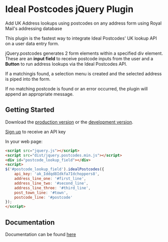 # Ideal Postcodes jQuery Plugin

Add UK Address lookups using postcodes on any address form using Royal Mail's addressing database

This plugin is the fastest way to integrate Ideal Postcodes' UK lookup API on a user data entry form.

jQuery.postcodes generates 2 form elements within a specified div element. These are an **input field** to receive postcode inputs from the user and a **Button** to run address lookups via the Ideal Postcodes API.

If a matchingis found, a selection menu is created and the selected address is piped into the form.

If no matching postcode is found or an error occurred, the plugin will append an appropriate message.


## Getting Started
Download the [production version][min] or the [development version][max].

[min]: https://raw.github.com/ideal-postcodes/jquery.postcodes/master/dist/jquery.postcodes.min.js
[max]: https://raw.github.com/ideal-postcodes/jquery.postcodes/master/dist/jquery.postcodes.js

[Sign up](https://ideal-postcodes.co.uk/users/sign-up) to receive an API key

In your web page:

```html
<script src="jquery.js"></script>
<script src="dist/jquery.postcodes.min.js"></script>
<div id="postcode_lookup_field"></div>	
<script>
$('#postcode_lookup_field').idealPostcodes({
	api_key: 'ak_Iddqd8Idkfa7Idchoppers8',
	address_line_one: '#first_line',	
	address_line_two: '#second_line',					
	address_line_three: '#third_line',
	post_town_line: '#town',
	postcode_line: '#postcode'
});
</script>
```

## Documentation
Documentation can be found [here](https://ideal-postcodes.co.uk/documentation)